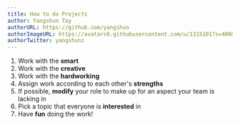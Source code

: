 ```yaml
---
title: How to do Projects
author: Yangshun Tay
authorURL: https://github.com/yangshun
authorImageURL: https://avatars0.githubusercontent.com/u/1315101?s=400&v=4
authorTwitter: yangshunz
---
```


1. Work with the **smart**
2. Work with the **creative**
3. Work with the **hardworking**
4. Assign work according to each other's **strengths**
5. If possible, **modify** your role to make up for an aspect your team is lacking in
6. Pick a topic that everyone is **interested** in
7. Have **fun** doing the work!
